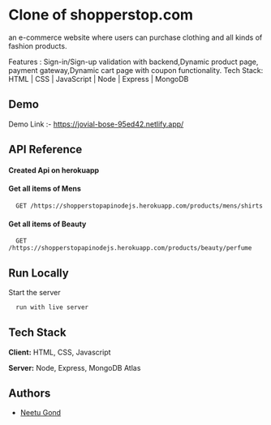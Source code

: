 
# Clone of shopperstop.com
an e-commerce website where users can purchase clothing and all kinds of fashion products.

Features :
Sign-in/Sign-up validation with backend,Dynamic product page, payment gateway,Dynamic cart page with coupon functionality.
Tech Stack: HTML | CSS | JavaScript | Node | Express | MongoDB



## Demo

Demo Link :- https://jovial-bose-95ed42.netlify.app/
## API Reference
 #### Created Api on herokuapp  
#### Get all items of Mens

```http
  GET /https://shopperstopapinodejs.herokuapp.com/products/mens/shirts
```

#### Get all items of Beauty

```http
  GET /https://shopperstopapinodejs.herokuapp.com/products/beauty/perfume
```




## Run Locally


Start the server

```bash
  run with live server
```


## Tech Stack

**Client:** HTML, CSS, Javascript

**Server:** Node, Express, MongoDB Atlas




## Authors

- [Neetu Gond](https://github.com/neetugond)

